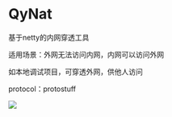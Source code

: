 # QyNat
基于netty的内网穿透工具

适用场景：外网无法访问内网，内网可以访问外网

如本地调试项目，可穿透外网，供他人访问

protocol：protostuff

![](https://tva1.sinaimg.cn/large/008i3skNgy1gsj4ansxx5j30zp0u00vu.jpg)

